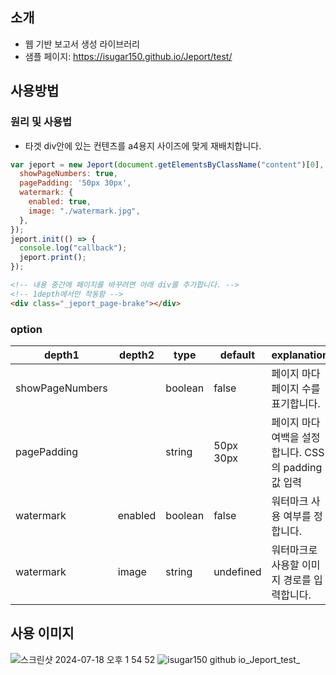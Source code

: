 ## 소개

- 웹 기반 보고서 생성 라이브러리
- 샘플 페이지: https://isugar150.github.io/Jeport/test/

## 사용방법

### 원리 및 사용법

- 타겟 div안에 있는 컨텐츠를 a4용지 사이즈에 맞게 재배치합니다.

```javascript
var jeport = new Jeport(document.getElementsByClassName("content")[0], {
  showPageNumbers: true,
  pagePadding: '50px 30px',
  watermark: {
    enabled: true,
    image: "./watermark.jpg",
  },
});
jeport.init(() => {
  console.log("callback");
  jeport.print();
});
```

```html
<!-- 내용 중간에 페이지를 바꾸려면 아래 div를 추가합니다. -->
<!-- 1depth에서만 작동함 -->
<div class="_jeport_page-brake"></div>
```

### option

| depth1          | depth2  | type    | default   | explanation                                         |
| --------------- | ------- | ------- | --------- | --------------------------------------------------- |
| showPageNumbers |         | boolean | false     | 페이지 마다 페이지 수를 표기합니다.                 |
| pagePadding     |         | string  | 50px 30px | 페이지 마다 여백을 설정합니다. CSS의 padding값 입력 |
| watermark       | enabled | boolean | false     | 워터마크 사용 여부를 정합니다.                      |
| watermark       | image   | string  | undefined | 워터마크로 사용할 이미지 경로를 입력합니다.         |

## 사용 이미지

![스크린샷 2024-07-18 오후 1 54 52](https://github.com/user-attachments/assets/bd726f77-c3ec-46e9-8a40-98266cc5b74f)
![isugar150 github io_Jeport_test_](https://github.com/user-attachments/assets/705109de-7b22-4257-ab01-a2c49e2140f4)
